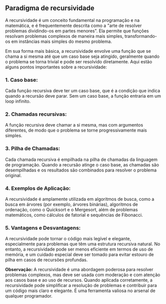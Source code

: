 ## Paradigma de recursividade
A recursividade é um conceito fundamental na programação e na matemática, e é frequentemente descrita como a "arte de resolver problemas dividindo-os em partes menores". Ela permite que funções resolvam problemas complexos de maneira mais simples, transformando-os em instâncias mais simples do mesmo problema.

Em sua forma mais básica, a recursividade envolve uma função que se chama a si mesma até que um caso base seja atingido, geralmente quando o problema se torna trivial e pode ser resolvido diretamente. Aqui estão alguns pontos importantes sobre a recursividade:

### 1. Caso base:
Cada função recursiva deve ter um caso base, que é a condição que indica quando a recursão deve parar. Sem um caso base, a função entraria em um loop infinito.

### 2. Chamadas recursivas:
A função recursiva deve chamar a si mesma, mas com argumentos diferentes, de modo que o problema se torne progressivamente mais simples.

### 3. Pilha de Chamadas:
Cada chamada recursiva é empilhada na pilha de chamadas da linguagem de programação. Quando a recursão atinge o caso base, as chamadas são desempilhadas e os resultados são combinados para resolver o problema original.

### 4. Exemplos de Aplicação:
A recursividade é amplamente utilizada em algoritmos de busca, como a busca em árvores (por exemplo, árvores binárias), algoritmos de ordenação, como o Quicksort e o Mergesort, além de problemas matemáticos, como cálculos de fatorial e sequências de Fibonacci.

### 5. Vantagens e Desvantagens:
A recursividade pode tornar o código mais legível e elegante, especialmente para problemas que têm uma estrutura recursiva natural. No entanto, a recursividade pode ser menos eficiente em termos de uso de memória, e um cuidado especial deve ser tomado para evitar estouro de pilha em casos de recursões profundas.

**Observação:** A recursividade é uma abordagem poderosa para resolver problemas complexos, mas deve ser usada com moderação e com atenção aos casos base e ao uso de recursos. Quando aplicada corretamente, a recursividade pode simplificar a resolução de problemas e contribuir para um código mais claro e elegante. É uma ferramenta valiosa no arsenal de qualquer programador.
